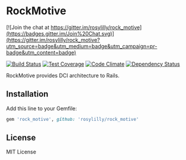 # RockMotive

[![Join the chat at https://gitter.im/rosylilly/rock_motive](https://badges.gitter.im/Join%20Chat.svg)](https://gitter.im/rosylilly/rock_motive?utm_source=badge&utm_medium=badge&utm_campaign=pr-badge&utm_content=badge)

[![Build Status](https://travis-ci.org/rosylilly/rock_motive.svg?branch=master)](https://travis-ci.org/rosylilly/rock_motive)
[![Test Coverage](https://codeclimate.com/github/rosylilly/rock_motive/badges/coverage.svg)](https://codeclimate.com/github/rosylilly/rock_motive)
[![Code Climate](https://codeclimate.com/github/rosylilly/rock_motive/badges/gpa.svg)](https://codeclimate.com/github/rosylilly/rock_motive)
[![Dependency Status](https://gemnasium.com/rosylilly/rock_motive.svg)](https://gemnasium.com/rosylilly/rock_motive)

RockMotive provides DCI architecture to Rails.

## Installation

Add this line to your Gemfile:

```ruby
gem 'rock_motive', github: 'rosylilly/rock_motive'
```

## License

MIT License
